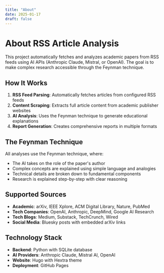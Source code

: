 ```yaml
---
title: "About"
date: 2025-01-17
draft: false
---
```


# About RSS Article Analysis

This project automatically fetches and analyzes academic papers from RSS feeds using AI APIs (Anthropic Claude, Mistral, or OpenAI). The goal is to make complex research accessible through the Feynman technique.

## How It Works

1. **RSS Feed Parsing**: Automatically fetches articles from configured RSS feeds
2. **Content Scraping**: Extracts full article content from academic publisher websites
3. **AI Analysis**: Uses the Feynman technique to generate educational explanations
4. **Report Generation**: Creates comprehensive reports in multiple formats

## The Feynman Technique

All analyses use the Feynman technique, where:
- The AI takes on the role of the paper's author
- Complex concepts are explained using simple language and analogies
- Technical details are broken down to fundamental components
- Research is explained step-by-step with clear reasoning

## Supported Sources

- **Academic**: arXiv, IEEE Xplore, ACM Digital Library, Nature, PubMed
- **Tech Companies**: OpenAI, Anthropic, DeepMind, Google AI Research
- **Tech Blogs**: Medium, Substack, TechCrunch, Wired
- **Social Media**: Bluesky posts with embedded arXiv links

## Technology Stack

- **Backend**: Python with SQLite database
- **AI Providers**: Anthropic Claude, Mistral AI, OpenAI
- **Website**: Hugo with Hextra theme
- **Deployment**: GitHub Pages
